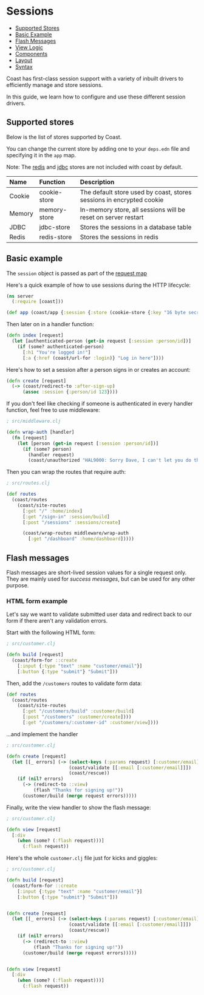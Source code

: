 # Sessions

* [Supported Stores](#user-content-supported-stores)
* [Basic Example](#user-content-basic-example)
* [Flash Messages](#user-content-flash-messages)
* [View Logic](#user-content-view-logic)
* [Components](#user-content-components)
* [Layout](#user-content-layout)
* [Syntax](#user-content-syntax)

Coast has first-class session support with a variety of inbuilt drivers to efficiently manage and store sessions.

In this guide, we learn how to configure and use these different session drivers.

## Supported stores
Below is the list of stores supported by Coast.

You can change the current store by adding one to your `deps.edn` file and specifying it in the `app` map.

Note: The [redis](https://github.com/paraseba/rrss) and [jdbc](https://github.com/luminus-framework/jdbc-ring-session) stores are not included with coast by default.

| Name          | Function         | Description                                                         |
| :------------ | :--------------- | :------------------------------------------------------------------ |
| Cookie        | cookie-store   | The default store used by coast, stores sessions in encrypted cookie |
| Memory        | memory-store   | In-memory store, all sessions will be reset on server restart       |
| JDBC          | jdbc-store     | Stores the sessions in a database table                             |
| Redis         | redis-store    | Stores the sessions in redis                                        |


## Basic example
The `session` object is passed as part of the [request map](/docs/request.md)

Here's a quick example of how to use sessions during the HTTP lifecycle:

```clojure
(ns server
  (:require [coast]))

(def app (coast/app {:session {:store (cookie-store {:key "16 byte secret key"})}}))
```

Then later on in a handler function:

```clojure
(defn index [request]
  (let [authenticated-person (get-in request [:session :person/id])]
    (if (some? authenticated-person)
      [:h1 "You're logged in!"]
      [:a {:href (coast/url-for :login)} "Log in here"])))
```

Here's how to set a session after a person signs in or creates an account:

```clojure
(defn create [request]
  (-> (coast/redirect-to :after-sign-up)
      (assoc :session {:person/id 123})))
```

If you don't feel like checking if someone is authenticated in every handler function,
feel free to use middleware:

```clojure
; src/middleware.clj

(defn wrap-auth [handler]
  (fn [request]
    (let [person (get-in request [:session :person/id])]
      (if (some? person)
        (handler request)
        (coast/unauthorized "HAL9000: Sorry Dave, I can't let you do that")))))
```

Then you can wrap the routes that require auth:

```clojure
; src/routes.clj

(def routes
  (coast/routes
    (coast/site-routes
      [:get "/" :home/index]
      [:get "/sign-in" :session/build]
      [:post "/sessions" :sessions/create]

      (coast/wrap-routes middleware/wrap-auth
        [:get "/dashboard" :home/dashboard]))))
```

## Flash messages
Flash messages are short-lived session values for a single request only. They are mainly used for *success messages*, but can be used for any other purpose.

### HTML form example

Let's say we want to validate submitted user data and redirect back to our form if there aren't any validation errors.

Start with the following HTML form:

```clojure
; src/customer.clj

(defn build [request]
  (coast/form-for ::create
    [:input {:type "text" :name "customer/email"}]
    [:button {:type "submit"} "Submit"]))
```

Then, add the `/customers` routes to validate form data:

```clojure
(def routes
  (coast/routes
    (coast/site-routes
      [:get "/customers/build" :customer/build]
      [:post "/customers" :customer/create])))
      [:get "/customers/:customer-id" :customer/view])))
```

...and implement the handler

```clojure
; src/customer.clj

(defn create [request]
  (let [[_ errors] (-> (select-keys (:params request) [:customer/email])
                       (coast/validate [[:email [:customer/email]]])
                       (coast/rescue))
    (if (nil? errors)
      (-> (redirect-to ::view)
          (flash "Thanks for signing up!"))
      (customer/build (merge request errors)))))
```

Finally, write the view handler to show the flash message:

```clojure
; src/customer.clj

(defn view [request]
  [:div
    (when (some? (:flash request)))]
      (:flash request))
```

Here's the whole `customer.clj` file just for kicks and giggles:

```clojure
; src/customer.clj

(defn build [request]
  (coast/form-for ::create
    [:input {:type "text" :name "customer/email"}]
    [:button {:type "submit"} "Submit"]))


(defn create [request]
  (let [[_ errors] (-> (select-keys (:params request) [:customer/email])
                       (coast/validate [[:email [:customer/email]]])
                       (coast/rescue))
    (if (nil? errors)
      (-> (redirect-to ::view)
          (flash "Thanks for signing up!"))
      (customer/build (merge request errors)))))


(defn view [request]
  [:div
    (when (some? (:flash request)))]
      (:flash request))
```
